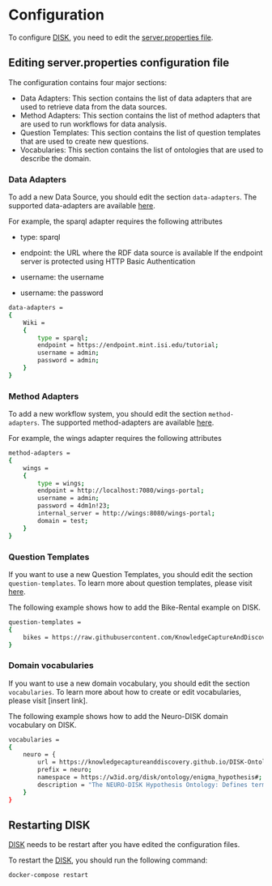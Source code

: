# Configuration

To configure [DISK](https://disk.isi.edu), you need to edit the [server.properties file](https://github.com/KnowledgeCaptureAndDiscovery/DISK-WEB/blob/main/server.properties).


## Editing server.properties configuration file

The configuration contains four major sections:

- Data Adapters: This section contains the list of data adapters that are used to retrieve data from the data sources.
- Method Adapters: This section contains the list of method adapters that are used to run workflows for data analysis.
- Question Templates: This section contains the list of question templates that are used to create new questions.
- Vocabularies: This section contains the list of ontologies that are used to describe the domain.

### Data Adapters

To add a new Data Source, you should edit the section `data-adapters`. The supported data-adapters are available [here](../developer-guide/data-adapter.md).

For example, the sparql adapter requires the following attributes

- type: sparql
- endpoint: the URL where the RDF data source is available
If the endpoint server is protected using HTTP Basic Authentication

- username: the username  
- username: the password

```bash
data-adapters = 
{
    Wiki = 
    {
        type = sparql;
        endpoint = https://endpoint.mint.isi.edu/tutorial;
        username = admin;
        password = admin;
    }
}

```

### Method Adapters

To add a new workflow system, you should edit the section `method-adapters`. The supported method-adapters are available [here](../developer-guide/method-adapter.md).

For example, the wings adapter requires the following attributes

```bash
method-adapters =
{
    wings =
    {
        type = wings;
        endpoint = http://localhost:7080/wings-portal;
        username = admin;
        password = 4dm1n!23;
        internal_server = http://wings:8080/wings-portal;
        domain = test;
    }
}
```

### Question Templates

If you want to use a new Question Templates, you should edit the section `question-templates`.
To learn more about question templates, please visit [here](../admin-guide/questions/overview.md).

The following example shows how to add the Bike-Rental example on DISK.

```bash
question-templates =
{
    bikes = https://raw.githubusercontent.com/KnowledgeCaptureAndDiscovery/QuestionOntology/main/examples/bike_rent.xml;
}
```

### Domain vocabularies

If you want to use a new domain vocabulary, you should edit the section `vocabularies`.
To learn more about how to create or edit vocabularies, please visit [insert link].

The following example shows how to add the Neuro-DISK domain vocabulary on DISK.

```bash
vocabularies =
{
    neuro = {
        url = https://knowledgecaptureanddiscovery.github.io/DISK-Ontologies/enigma_hypothesis/release/2.0.1/ontology.ttl;
        prefix = neuro;
        namespace = https://w3id.org/disk/ontology/enigma_hypothesis#;
        description = "The NEURO-DISK Hypothesis Ontology: Defines terms to express neuroimaging hypotheses.";
    }
}
```

## Restarting DISK

[DISK](https://disk.isi.edu) needs to be restart after you have edited the configuration files.

To restart the [DISK](https://disk.isi.edu), you should run the following command:

```bash
docker-compose restart
```
